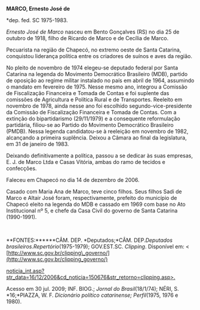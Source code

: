 **MARCO, Ernesto José de**

\*dep. fed. SC 1975-1983.

*Ernesto José de Marco* nasceu em Bento Gonçalves (RS) no dia 25 de
outubro de 1918, filho de Ricardo de Marco e de Cecília de Marco.

Pecuarista na região de Chapecó, no extremo oeste de Santa Catarina,
conquistou liderança política entre os criadores de suínos e aves da
região.

No pleito de novembro de 1974 elegeu-se deputado federal por Santa
Catarina na legenda do Movimento Democrático Brasileiro (MDB), partido
de oposição ao regime militar instalado no país em abril de 1964,
assumindo o mandato em fevereiro de 1975. Nesse mesmo ano, integrou a
Comissão de Fiscalização Financeira e Tomada de Contas e foi suplente
das comissões de Agricultura e Política Rural e de Transportes. Reeleito
em novembro de 1978, ainda nesse ano foi escolhido
segundo-vice-presidente da Comissão de Fiscalização Financeira e Tomada
de Contas. Com a extinção do bipartidarismo (29/11/1979) e a consequente
reformulação partidária, filiou-se ao Partido do Movimento Democrático
Brasileiro (PMDB). Nessa legenda candidatou-se à reeleição em novembro
de 1982, alcançando a primeira suplência. Deixou a Câmara ao final da
legislatura, em 31 de janeiro de 1983.

Deixando definitivamente a política, passou a se dedicar às suas
empresas, E. J. de Marco Ltda e Casas Vitória, ambas do ramo de tecidos
e confecções.

Faleceu em Chapecó no dia 14 de dezembro de 2006.

Casado com Maria Ana de Marco, teve cinco filhos. Seus filhos Sadi de
Marco e Altair José foram, respectivamente, prefeito do município de
Chapecó eleito na legenda do MDB e cassado em 1969 com base no Ato
Institucional nº 5, e chefe da Casa Civil do governo de Santa Catarina
(1990-1991).

 

**FONTES:******CÂM. DEP. *Deputados;*CÂM. DEP.*Deputados
brasileiros.*Repertório**(1975-1979); GOV.EST.SC. *Clipping*. Disponível
em: \<
[http://www.sc.gov.br/clipping\_governo/](http://www.sc.gov.br/clipping_governo/)

[no](http://www.sc.gov.br/clipping_governo/noticia_int.asp?str_data=16/12/2006&cd_noticia=150676&str_retorno=clipping.asp)[ticia\_int.asp?str\_data=16/12/2006&cd\_noticia=150676&str\_retorno=clipping.asp](http://www.sc.gov.br/clipping_governo/noticia_int.asp?str_data=16/12/2006&cd_noticia=150676&str_retorno=clipping.asp)[\>.](http://www.sc.gov.br/clipping_governo/noticia_int.asp?str_data=16/12/2006&cd_noticia=150676&str_retorno=clipping.asp)

Acesso em 30 jul. 2009; INF. BIOG.; *Jornal do Brasil*(18/1/74); NÉRI,
S. *16;*PIAZZA, W. F. *Dicionário* *político catarinense; Perfil*(1975,
1976 e 1980).

 
